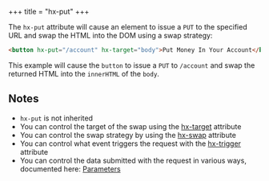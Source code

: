 +++
title = "hx-put"
+++

The `hx-put` attribute will cause an element to issue a `PUT` to the specified URL and swap the HTML into the DOM using
a swap strategy:

```html
<button hx-put="/account" hx-target="body">Put Money In Your Account</button>
```

This example will cause the `button` to issue a `PUT` to `/account` and swap the returned HTML into the `innerHTML` of
the `body`.

## Notes

- `hx-put` is not inherited
- You can control the target of the swap using the [hx-target](@/attributes/hx-target.md) attribute
- You can control the swap strategy by using the [hx-swap](@/attributes/hx-swap.md) attribute
- You can control what event triggers the request with the [hx-trigger](@/attributes/hx-trigger.md) attribute
- You can control the data submitted with the request in various ways, documented here:
  [Parameters](@/docs.md#parameters)

